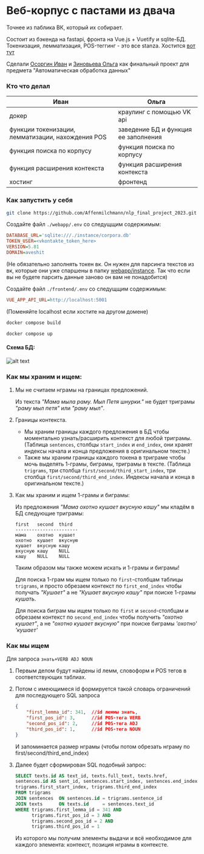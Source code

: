 # Веб-корпус с пастами из двача
Точнее из паблика ВК, который их собирает.

Состоит из бэкенда на fastapi, фронта на Vue.js + Vuetify и sqlite-БД. Токенизация, лемматизация, POS-теггинг - это все stanza. Хостится [вот тут](http://91.200.84.6:5002/)

Сделали [Осоргин Иван](https://github.com/Affenmilchmann) и [Зиновьева Ольга](https://github.com/oilgo) как финальный проект для предмета "Автоматическая обработка данных"

### Кто что делал

| Иван                                              | Ольга                                |
|---------------------------------------------------|--------------------------------------|
| докер                                             | краулинг с помощью VK api            |
| функции токенизации, лемматизации, нахождения POS | заведение БД и функция ее заполнения |
| функция поиска по корпусу                         | функция поиска по корпусу            |
| функция расширения контекста                      | функция расширения контекста         |
| хостинг                                           | фронтенд                             |


### Как запустить у себя

```bash
git clone https://github.com/Affenmilchmann/nlp_final_project_2023.git
```

Создайте файл `./webapp/.env` со следущщим содержимым:
```ini
DATABASE_URL='sqlite:///./instance/corpora.db'
TOKEN_USER=<vkontakte_token_here>
VERSION=5.81
DOMAIN=aveshit
```
(Не обязательно заполнять токен вк. Он нужен для парсинга текстов из вк, которые они уже спаршены в папку [webapp/instance](./webapp/instance/). Так что если вы не будете парсить данные заново он вам не понадобится)

Создайте файл `./frontend/.env` со следущщим содержимым:
```ini
VUE_APP_API_URL=http://localhost:5001
```
(Поменяйте localhost если хостите на другом домене)

```bash
docker compose build
```

```bash
docker compose up
```

#### Схема БД:
![alt text](https://i.imgur.com/XxT43Mu.png)

### Как мы храним и ищем:
1. Мы не считаем нграмы на границах предложений.

    Из текста *"Мама мыла раму. Мыл Петя шнурки."* не будет триграмы *"раму мыл петя"* или *"раму мыл"*.
2. Границы контекста.
    
    - Мы храним границы каждого предложения в БД чтобы моментально узнать/расширить контекст для любой триграмы. (Таблица `sentences`, столбцы `start_index` и `end_index`, они хранят индексы начала и конца предложения в оригинальном тексте.)
    - Также мы храним границы каждого токена в триграме чтобы мочь выделять 1-грамы, биграмы, триграмы в тексте. (Таблица `trigrams`, три столбца `first/second/third_start_index`, три столбца `first/second/third_end_index`. Индексы начала и конца в оригинальном тексте.)
3. Как мы храним и ищем 1-грамы и биграмы:

    Из предложения *"Мама охотно кушает вкусную кашу"* мы кладём в БД следующие триграмы:
    ```
    first   second  third
    -----------------------
    мама    охотно  кушает
    охотно  кушает  вкусную
    кушает  вкусную кашу
    вкусную кашу    NULL
    кашу    NULL    NULL
    ```

    Таким образом мы также можем искать и 1-грамы и биграмы!

    Для поиска 1-грам мы ищем только по `first`-столбцам таблицы `trigrams`, и просто обрезаем контекст по `first_end_index` чтобы получать *"Кушает"* а не *"Кушает вкусную кашу"* при поиске 1-грамы *кушать*.

    Для поиска биграм мы ищем только по `first` и `second`-столбцам и обрезаем контекст по `second_end_index` чтобы получить *"охотно кушает"*, а не *"охотно кушает вкусную"* при поиске биграмы *'охотно' 'кушает'*
    
### Как мы ищем
Для запроса `знать+VERB ADJ NOUN` 

1. Первым делом будут найдены id лемм, словоформ и POS тегов в соответствующих таблиах.

2. Потом с имеющимеся id формируется такой словарь ограничений для последующего SQL запроса

    ```json
    {
        "first_lemma_id": 341,  //id леммы знать,
        "first_pos_id": 3,      //id POS-тега VERB
        "second_pos_id": 2,     //id POS-тега ADJ
        "third_pos_id": 1,      //id POS-тега NOUN
    }
    ```
    И запоминается размер нграмы (чтобы потом обрезать нграму по first/second/third_end_index)

3. Далее будет сформирован SQL подобный запрос:

    ```SQL
    SELECT texts.id AS text_id, texts.full_text, texts.href,
    sentences.id AS sent_id, sentences.start_index, sentences.end_index, 
    trigrams.first_start_index, trigrams.third_end_index
    FROM trigrams
    JOIN sentences  ON sentences.id = trigrams.sentence_id
    JOIN texts      ON texts.id     = sentences.text_id
    WHERE trigrams.first_lemma_id = 341 AND
          trigrams.first_pos_id = 3 AND
          trigrams.second_pos_id = 2 AND
          trigrams.third_pos_id = 1
    ```
    Из которого мы получим элементы выдачи и всё необходимое для каждого элемента: контекст, позиция нграмы в контексте.